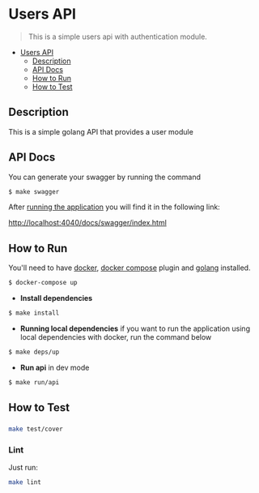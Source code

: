 # Users API
> This is a simple users api with authentication module.

- [Users API](#users-api)
  - [Description](#description)
  - [API Docs](#api-docs)
  - [How to Run](#how-to-run)
  - [How to Test](#how-to-test)

## Description

This is a simple golang API that provides a user module

## API Docs

You can generate your swagger by running the command

```bash
$ make swagger
```

After [running the application](#how-to-run) you will find it in the following link:

<http://localhost:4040/docs/swagger/index.html>

## How to Run

You'll need to have [docker](https://docs.docker.com/engine/install/ubuntu/), [docker compose](https://docs.docker.com/compose/cli-command/#install-on-linux) plugin and [golang](https://go.dev/doc/install) installed.

```bash
$ docker-compose up
```

* **Install dependencies**

```bash
$ make install
```

* **Running local dependencies** if you want to run the application using local dependencies with docker, run the command below

```bash
$ make deps/up
```

* **Run api** in dev mode

```bash
$ make run/api
```

## How to Test

### 

```bash
make test/cover
```

### Lint

Just run:

```bash
make lint
```
